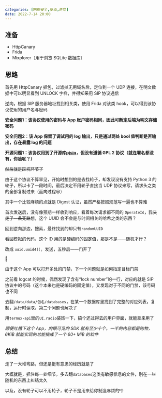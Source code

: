 ```yaml
---
categories: [网络安全,安卓,逆向]
date: 2022-7-14 20:00
---
```


## 准备

- HttpCanary
- Frida
- Mixplorer（用于浏览 SQLite 数据库）

## 思路

首先用 HttpCanary 抓包，过滤掉无用域名后，定位到一个 UDP 连接，在明文数据中可以明显看到 UNLOCK 字样，并得知采用 SIP 协议通信

逆向，根据 SIP 服务器地址找到相关类，使用 Frida 对该类 hook，可以得到该协议使用的用户名与密码

**安全问题1：该协议使用的密码与 App 账户密码相同，因此可断定后端为明文存储密码**

**安全问题2：该 App 保留了调试用的 log 输出，只是通过两处 bool 值判断是否输出，存在暴露 log 的问题**

**开源问题1：该协议用到了开源库[pjsip](https://github.com/chakrit/pjsip)，但没有遵循 GPL 2 协议（就连署名都没有，你脸呢？）**

<del>然后就是踩坑环节了</del>

由于这个协议不算罕见，开始时想到的是去找轮子，却发现没有支持 Python 3 的轮子，所以卡了一段时间，最后决定不用轮子直接当 UDP 协议来写，请求头之类的全部复制过来（面向过程😆）

其中一个比较麻烦的点就是 Digest 认证，虽然严格按照规范写一遍也不算难

首次发送后，没有像预期一样收到响应，看着每次请求都不同的 `OperateId`，我<del>又走了一条死路</del>想，这个 UUID 会不会是与时间相关的哈希之类的东西？

回到逆向那边，搜索，最终找到的却只有`randomUUID`

看回模拟的代码，这个 ID 用的是硬编码的固定值，那是不是——随机才行？

改成 `uuid.uuid4()`，发送，五秒后——门开了

🤔

由于这个 App 可以打开多处的门禁，下一个问题就是如何指定目标门禁

之前看 logcat 的时候，偶然发现了含有“lock number”的一行，对应的就是 SIP 协议中的号码（这个本来也是硬编码的固定值），又发现对于不同的门禁，该号码也不同

去翻`/data/data/包名/databases`，在某一个数据库里找到了完整的对应列表，复制，运行时读取，第二个问题也解决了

用`termux-api`里的`UI.radio`装饰一下，搞个还过得去的用户界面，就能拿来用了

*顺便吐槽下这个 App，肉眼可见的 SDK 就有至少十个，一半的内容都是购物，6KiB 就能实现的功能搞成了一个 60+ MiB 的软件*

## 总结

走了一大堆弯路，但还是挺有意思的经历就是了

大概就是，抓住每一处细节，多去翻`databases`这类有敏感信息的文件，别在一些随机的东西上纠结太久

以及，没有轮子可以不用轮子，轮子不是用来给你制造麻烦的👎
